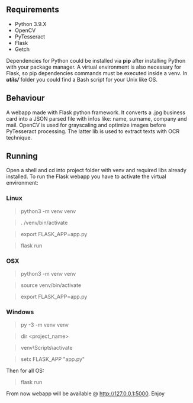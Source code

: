 
<h2>Requirements</h2>

- Python 3.9.X
- OpenCV
- PyTesseract
- Flask
- Getch

Dependencies for Python could be installed via **pip** after installing Python with your package manager.
A virtual environment is also necessary for Flask, so pip dependencies commands must be executed inside a venv.
In **_utils/_** folder you could find a Bash script for your Unix like OS.


<h2>Behaviour</h2>

A webapp made with Flask python framework. It converts a .jpg business card into a JSON parsed file with infos like: name, surname, company and mail.
OpenCV is used for grayscaling and optimize images before PyTesseract processing. The latter lib is used to extract texts with OCR technique.

<h2>Running</h2>

Open a shell and cd into project folder with venv and required libs already installed.
To run the Flask webapp you have to activate the virtual environment:

<h3>Linux</h3>

> python3 -m venv venv

> . /venv/bin/activate 

> export FLASK_APP=app.py

> flask run

<h3>OSX</h3>

> python3 -m venv venv

> source venv/bin/activate

> export FLASK_APP=app.py

<h3>Windows</h3>

> py -3 -m venv venv

> dir <project_name>

> venv\Scripts\activate

> setx FLASK_APP "app.py"

Then for all OS:
> flask run

From now webapp will be available @ http://127.0.0.1:5000. Enjoy

